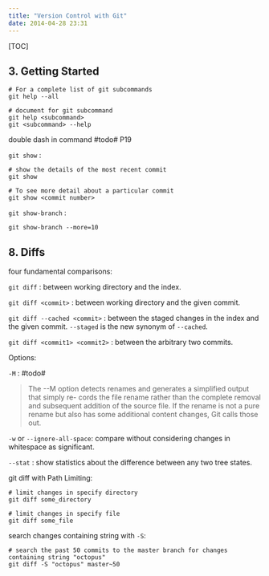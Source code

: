 ```yaml
---
title: "Version Control with Git"
date: 2014-04-28 23:31
---
```


[TOC]

## 3. Getting Started ##

	# For a complete list of git subcommands
	git help --all

	# document for git subcommand
	git help <subcommand>
	git <subcommand> --help

double dash in command #todo# P19

`git show` : 

	# show the details of the most recent commit
	git show

	# To see more detail about a particular commit
	git show <commit number>

`git show-branch` :

	git show-branch --more=10

## 8. Diffs ##

four fundamental comparisons:

`git diff` : between working directory and the index.

`git diff <commit>` : between working directory and the given commit.

`git diff --cached <commit>` : between the staged changes in the index and the given commit. `--staged` is the new synonym of `--cached`.

`git diff <commit1> <commit2>` : between the arbitrary two commits.

Options:

`-M` : #todo#

> The --M option detects renames and generates a simplified output that simply re- cords the file rename rather than the complete removal and subsequent addition of the source file. If the rename is not a pure rename but also has some additional content changes, Git calls those out.

`-w` or `--ignore-all-space`: compare without considering changes in whitespace as significant.

`--stat` : show statistics about the difference between any two tree states.

git diff with Path Limiting:

	# limit changes in specify directory
	git diff some_directory

	# limit changes in specify file
	git diff some_file

search changes containing string with `-S`:

	# search the past 50 commits to the master branch for changes containing string "octopus"
	git diff -S "octopus" master~50

